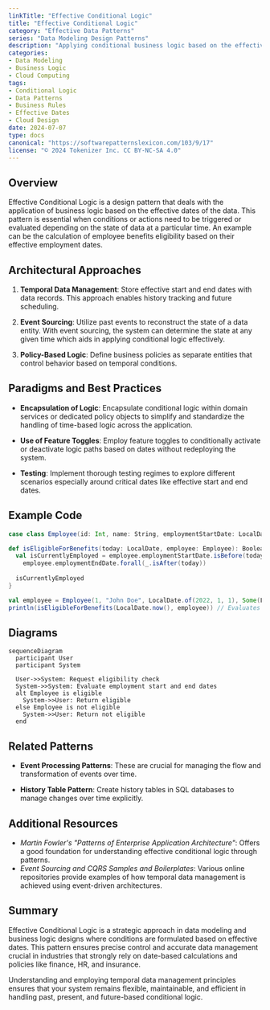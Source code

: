 ```yaml
---
linkTitle: "Effective Conditional Logic"
title: "Effective Conditional Logic"
category: "Effective Data Patterns"
series: "Data Modeling Design Patterns"
description: "Applying conditional business logic based on the effective dates of data."
categories:
- Data Modeling
- Business Logic
- Cloud Computing
tags:
- Conditional Logic
- Data Patterns
- Business Rules
- Effective Dates
- Cloud Design
date: 2024-07-07
type: docs
canonical: "https://softwarepatternslexicon.com/103/9/17"
license: "© 2024 Tokenizer Inc. CC BY-NC-SA 4.0"
---
```



## Overview

Effective Conditional Logic is a design pattern that deals with the application of business logic based on the effective dates of the data. This pattern is essential when conditions or actions need to be triggered or evaluated depending on the state of data at a particular time. An example can be the calculation of employee benefits eligibility based on their effective employment dates.

## Architectural Approaches

1. **Temporal Data Management**: Store effective start and end dates with data records. This approach enables history tracking and future scheduling.

2. **Event Sourcing**: Utilize past events to reconstruct the state of a data entity. With event sourcing, the system can determine the state at any given time which aids in applying conditional logic effectively.

3. **Policy-Based Logic**: Define business policies as separate entities that control behavior based on temporal conditions.

## Paradigms and Best Practices

- **Encapsulation of Logic**: Encapsulate conditional logic within domain services or dedicated policy objects to simplify and standardize the handling of time-based logic across the application.

- **Use of Feature Toggles**: Employ feature toggles to conditionally activate or deactivate logic paths based on dates without redeploying the system.

- **Testing**: Implement thorough testing regimes to explore different scenarios especially around critical dates like effective start and end dates.

## Example Code

```scala
case class Employee(id: Int, name: String, employmentStartDate: LocalDate, employmentEndDate: Option[LocalDate])

def isEligibleForBenefits(today: LocalDate, employee: Employee): Boolean = {
  val isCurrentlyEmployed = employee.employmentStartDate.isBefore(today) &&
    employee.employmentEndDate.forall(_.isAfter(today))
  
  isCurrentlyEmployed
}

val employee = Employee(1, "John Doe", LocalDate.of(2022, 1, 1), Some(LocalDate.of(2025, 12, 31)))
println(isEligibleForBenefits(LocalDate.now(), employee)) // Evaluates based on today's date
```

## Diagrams

```mermaid
sequenceDiagram
  participant User
  participant System

  User->>System: Request eligibility check
  System->>System: Evaluate employment start and end dates
  alt Employee is eligible
    System->>User: Return eligible
  else Employee is not eligible
    System->>User: Return not eligible
  end
```

## Related Patterns

- **Event Processing Patterns**: These are crucial for managing the flow and transformation of events over time.
  
- **History Table Pattern**: Create history tables in SQL databases to manage changes over time explicitly.

## Additional Resources

- *Martin Fowler's "Patterns of Enterprise Application Architecture"*: Offers a good foundation for understanding effective conditional logic through patterns.
- *Event Sourcing and CQRS Samples and Boilerplates*: Various online repositories provide examples of how temporal data management is achieved using event-driven architectures.

## Summary

Effective Conditional Logic is a strategic approach in data modeling and business logic designs where conditions are formulated based on effective dates. This pattern ensures precise control and accurate data management crucial in industries that strongly rely on date-based calculations and policies like finance, HR, and insurance.

Understanding and employing temporal data management principles ensures that your system remains flexible, maintainable, and efficient in handling past, present, and future-based conditional logic.
